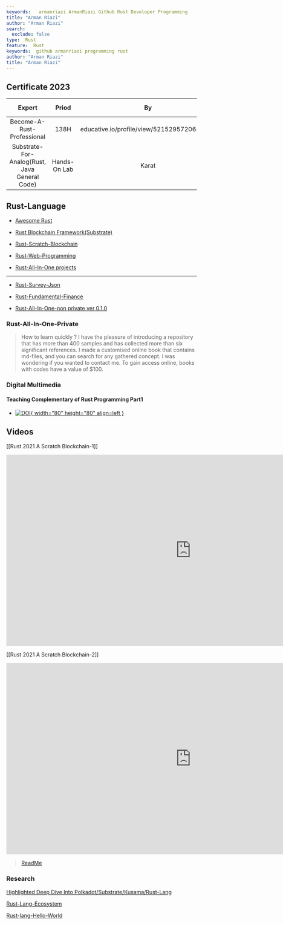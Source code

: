 ```yaml
---
keywords:   armanriazi ArmanRiazi Github Rust Developer Programming
title: "Arman Riazi"
author: "Arman Riazi"
search:
  exclude: false
type:  Rust
feature:  Rust
keywords:  github armanriazi programming rust
author: "Arman Riazi"
title: "Arman Riazi"
---
```


## Certificate 2023

| Expert | Priod  | By | Supported By   | Inquiry | Documents 
|:-----------:|:-----:|:-------------:|:----------------|:------------|:---------------------|
| Become-A-Rust-Professional    | 138H       |  educative.io/profile/view/5215295720652800    | educative.io  | [1](https://www.educative.io/verify-certificate/1j8yMXCBKBYmXmK2GHOEA9mnpKwPUp), [2](https://www.educative.io/verify-certificate/QApPNYA64r2clVE5XBNYJGHQ2OZGYMKj7T9), [3](https://www.educative.io/verify-certificate/585DM2txV56KZx8NxulL9K43ywJquq), [4](https://www.educative.io/verify-certificate/Y6GKZ1ijpWw4oDO1XhjWwo2K9x18TJ)    | [Boundled](https://cutt.ly/armanriazi-rust-pro-educative)    |
| Substrate-For-Analog(Rust, Java General Code)  | Hands-On Lab |  Karat  | Karat, TripleByte | [1](https://triplebyte.com/tb/arman-riazi-h4icoca) | [G](https://drive.google.com/file/d/1aC-Jpgd0j5wyn5QDDnOi6aGcfEe2TtkZ/view)     |

## Rust-Language

- [Awesome Rust](https://github.com/armanriazi/armanriazi-awesome-rust)

- [Rust Blockchain Framework(Substrate)](https://armanriazi.github.io/public/blockchain/Substrate)

- [Rust-Scratch-Blockchain](https://github.com/armanriazi/rust-scratch-blockchain)

- [Rust-Web-Programming](https://github.com/armanriazi/rust-web)

- [Rust-All-In-One projects](https://github.com/armanriazi/rust-all-in-one-projects)  

---

- [Rust-Survey-Json](https://github.com/armanriazi/rust-survey-json)

- [Rust-Fundamental-Finance](https://github.com/armanriazi/rust-fundamental-finance)

- [Rust-All-In-One-non private ver 0.1.0](https://github.com/armanriazi/rust-all-in-one-2022-archived)

### Rust-All-In-One-Private
> How to learn quickly ? I have the pleasure of introducing a repository that has more than 400 samples and has collected more than six significant references. I made a customised online book that contains md-files, and you can search for any gathered concept.
> I was wondering if you wanted to contact me. To gain access online, books with codes have a value of $100.

### Digital Multimedia

#### Teaching Complementary of Rust Programming Part1

- [![DOI](https://cdn.faradars.org/wp-content/uploads/2022/11/22/faradarslogo.svg){ width="80" height="80" align=left }](https://faradars.org/courses/supplementary-of-rust-programming-language-part-i-fvrust0105)


## Videos

[[Rust 2021 A Scratch Blockchain-1]]
<iframe width="975" height="506" src="https://www.youtube.com/embed/hiYHzmqn6MY" title="YouTube video player" frameborder="0" allow="accelerometer; autoplay; clipboard-write; encrypted-media; gyroscope; picture-in-picture" allowfullscreen></iframe>

[[Rust 2021 A Scratch Blockchain-2]]
<iframe width="975" height="506" src="https://www.youtube.com/embed/gK0dFhtbB-M" title="YouTube video player" frameborder="0" allow="accelerometer; autoplay; clipboard-write; encrypted-media; gyroscope; picture-in-picture" allowfullscreen></iframe>

  >[ReadMe](../rust/rust-scratch-blockchain.md)

### Research

[Highlighted Deep Dive Into Polkadot/Substrate/Kusama/Rust-Lang](rust-lang-research-intro.md)


[Rust-Lang-Ecosystem](rust-lang-ecosystem.md)


[Rust-lang-Hello-World](rust-learning-plan-chapter-1-notes.md)
